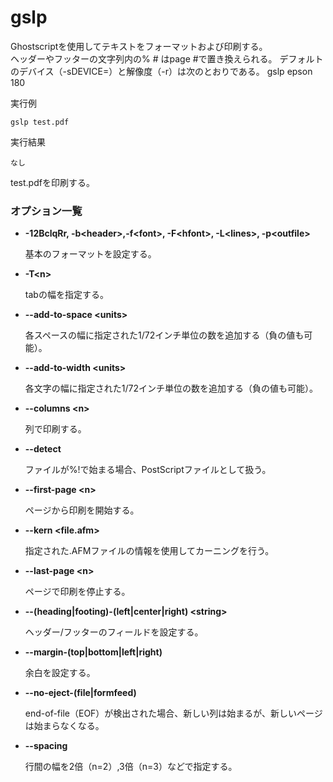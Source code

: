 [](ファイル名はコマンド名.md)
# gslp
Ghostscriptを使用してテキストをフォーマットおよび印刷する。  
ヘッダーやフッターの文字列内の% # はpage #で置き換えられる。
デフォルトのデバイス（-sDEVICE=）と解像度（-r）は次のとおりである。
  gslp  epson  180
  

  実行例 [](変更しない)
  
  ```
  gslp test.pdf
  ```


  実行結果　[](変更しない)


  ```
  なし
  ```
  test.pdfを印刷する。

### オプション一覧




- **-12BclqRr, -b\<header>,-f\<font>, -F\<hfont>, -L\<lines>, -p\<outfile>**
  
  基本のフォーマットを設定する。

- **-T\<n>** 
    
  tabの幅を指定する。
  
- **--add-to-space \<units>**
  
  各スペースの幅に指定された1/72インチ単位の数を追加する（負の値も可能）。

- **--add-to-width \<units>** 
    
  各文字の幅に指定された1/72インチ単位の数を追加する（負の値も可能）。
  
- **--columns \<n>**
  
  <n>列で印刷する。

- **--detect** 
    
  ファイルが%!で始まる場合、PostScriptファイルとして扱う。

- **--first-page \<n>**
  
  ページ<n>から印刷を開始する。

- **--kern \<file.afm>** 
    
  指定された.AFMファイルの情報を使用してカーニングを行う。

- **--last-page \<n>**
  
  ページ<n>で印刷を停止する。

- **--(heading|footing)-(left|center|right) \<string>** 
    
  ヘッダー/フッターのフィールドを設定する。

- **--margin-(top|bottom|left|right) <inches>** 
    
  余白を設定する。

- **--no-eject-(file|formfeed)** 
    
  end-of-file（EOF）が検出された場合、新しい列は始まるが、新しいページは始まらなくなる。

- **--spacing <n>** 
    
  行間の幅を2倍（n=2）,3倍（n=3）などで指定する。    